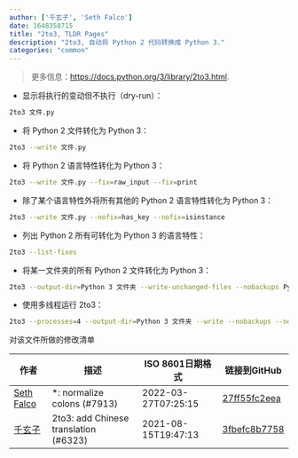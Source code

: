```yaml
---
author: ['千玄子', 'Seth Falco']
date: 1648358715
title: "2to3, TLDR Pages"
description: "2to3, 自动将 Python 2 代码转换成 Python 3."
categories: "common"
---
```

> 更多信息：<https://docs.python.org/3/library/2to3.html>.

- 显示将执行的变动但不执行（dry-run）：

```bash
2to3 文件.py
```

- 将 Python 2 文件转化为 Python 3：

```bash
2to3 --write 文件.py
```

- 将 Python 2 语言特性转化为 Python 3：

```bash
2to3 --write 文件.py --fix=raw_input --fix=print
```

- 除了某个语言特性外将所有其他的 Python 2 语言特性转化为 Python 3：

```bash
2to3 --write 文件.py --nofix=has_key --nofix=isinstance
```

- 列出 Python 2 所有可转化为 Python 3 的语言特性：

```bash
2to3 --list-fixes
```

- 将某一文件夹的所有 Python 2 文件转化为 Python 3：

```bash
2to3 --output-dir=Python 3 文件夹 --write-unchanged-files --nobackups Python 2 文件夹
```

- 使用多线程运行 2to3：

```bash
2to3 --processes=4 --output-dir=Python 3 文件夹 --write --nobackups --no-diff Python 2 文件夹
```
对该文件所做的修改清单


作者 | 描述 | ISO 8601日期格式 | 链接到GitHub
------|-----|-----|-----
[Seth Falco](mailto:seth@falco.fun) | *: normalize colons (#7913) | 2022-03-27T07:25:15 | [27ff55fc2eea](https://github.com/tldr-pages/tldr/commit/27ff55fc2eea445eb5216c3b1d934960539fc024)
[千玄子](mailto:ownbyzjuyk@gmail.com) | 2to3: add Chinese translation (#6323) | 2021-08-15T19:47:13 | [3fbefc8b7758](https://github.com/tldr-pages/tldr/commit/3fbefc8b7758cd4ec03b71517c666bcdd5ecf251)


